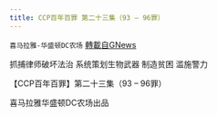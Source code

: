 ```yaml
---
title: CCP百年百罪 第二十三集（93 – 96罪）
---
```

`喜马拉雅-华盛顿DC农场` [轉載自GNews](https://gnews.org/zh-hans/1552835/)

抓捕律师破坏法治
系统策划生物武器
制造贫困
滥施警力

【CCP百年百罪】第二十三集（93 – 96罪）

喜马拉雅华盛顿DC农场出品
